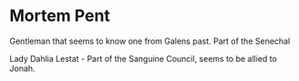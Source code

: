 # Mortem Pent
Gentleman that seems to know one from Galens past. Part of the Senechal 

Lady Dahlia Lestat - Part of the Sanguine Council, seems to be allied to Jonah.